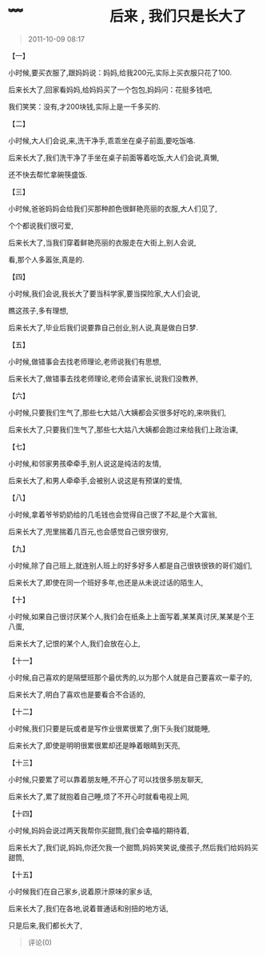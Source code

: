 # ﹌　　　　　　  后来 , 我们只是长大了
> 2011-10-09 08:17


【一】

小时候,要买衣服了,跟妈妈说：妈妈,给我200元,实际上买衣服只花了100.

后来长大了,回家看妈妈,给妈妈买了一个包包,妈妈问：花挺多钱吧,

我们笑笑：没有,才200块钱,实际上是一千多买的.

【二】

小时候,大人们会说,来,洗干净手,乖乖坐在桌子前面,要吃饭咯.

后来长大了,我们洗干净了手坐在桌子前面等着吃饭,大人们会说,真懒,

还不快去帮忙拿碗筷盛饭.

【三】

小时候,爸爸妈妈会给我们买那种颜色很鲜艳亮丽的衣服,大人们见了,

个个都说我们很可爱,

后来长大了,当我们穿着鲜艳亮丽的衣服走在大街上,别人会说,

看,那个人多嚣张,真是的.

【四】

小时候,我们会说,我长大了要当科学家,要当探险家,大人们会说,

瞧这孩子,多有理想,

后来长大了,毕业后我们说要靠自己创业,别人说,真是做白日梦.

【五】

小时候,做错事会去找老师理论,老师说我们有思想,

后来长大了,做错事去找老师理论,老师会请家长,说我们没教养,

【六】

小时候,只要我们生气了,那些七大姑八大姨都会买很多好吃的,来哄我们,

后来长大了,只要我们生气了,那些七大姑八大姨都会跑过来给我们上政治课,

【七】

小时候,和邻家男孩牵牵手,别人说这是纯洁的友情,

后来长大了,和男人牵牵手,会被别人说这是有预谋的爱情,

【八】

小时候,拿着爷爷奶奶给的几毛钱也会觉得自己很了不起,是个大富翁,

后来长大了,兜里揣着几百元,也会感觉自己很穷很穷,

【九】

小时候,除了自己班上,就连别人班上的好多好多人都是自己很铁很铁的哥们姐们,

后来长大了,即使在同一个班好多年,也还是从未说过话的陌生人,

【十】

小时候,如果自己很讨厌某个人,我们会在纸条上上面写着,某某真讨厌,某某是个王八蛋,

后来长大了,记恨的某个人,我们会放在心上,

【十一】

小时候,自己喜欢的是隔壁班那个最优秀的,以为那个人就是自己要喜欢一辈子的,

后来长大了,明白了喜欢也是要看合不合适的,

【十二】

小时候,我们只要是玩或者是写作业很累很累了,倒下头我们就能睡,

后来长大了,即使是明明很累很累却还是睁着眼睛到天亮,

【十三】

小时候,只要累了可以靠着朋友睡,不开心了可以找很多朋友聊天,

后来长大了,累了就抱着自己睡,烦了不开心时就看电视上网,

【十四】

小时候,妈妈会说过两天我帮你买甜筒,我们会幸福的期待着,

后来长大了,我们说,妈妈,你还欠我一个甜筒,妈妈笑笑说,傻孩子,然后我们给妈妈买甜筒,

【十五】

小时候我们在自己家乡,说着原汁原味的家乡话,

后来长大了,我们在各地,说着普通话和别扭的地方话,

只是后来,我们都长大了,
> 评论(0)


